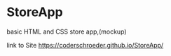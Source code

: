 # StoreApp
basic HTML and CSS store app,(mockup)

link to Site
https://coderschroeder.github.io/StoreApp/
